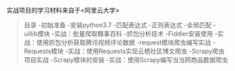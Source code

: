 实战项目的学习材料来自于<阿里云大学>
>目录
-初始准备
  -安装python3.7
-匹配表达式
  -正则表达式
  -全局匹配
-uillib模块
  -实战：批量爬取糗事百科
-抓包分析技术
  -Fiddler安装使用
  -实战：使用抓包分析获取腾讯视频评论数据
-request模块爬虫编写实战
  -Requests模块
  -实战：使用Requests实现云栖社区博文爬虫
-Scrapy爬虫项目实战
  -Scrapy模块的安装
  -实战：使用Scrapy编写当当网商品数据爬虫
